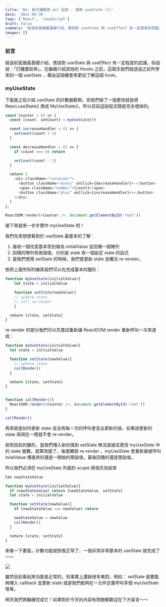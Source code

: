 ```yaml
---
title: 'Re: 新手讓網頁 act 起來 - 探索 useState (1)'
date: '2021-09-30'
tags: ['React', 'JavaScript']
draft: false
summary: '經過前面幾篇基礎介紹，應該對 useState 與 useEffect 有一定程度的認識，俗話說：「打鐵要趁熱」，在繼續介紹其他的 Hooks 之前，這兩天我們就透過之前所學來刻一個 useState ，藉由這個機會來更加了解這個 hook。'
images: []
---
```

### 前言
經過前面幾篇基礎介紹，應該對 useState 與 useEffect 有一定程度的認識，俗話說：「打鐵要趁熱」，在繼續介紹其他的 Hooks 之前，這兩天我們就透過之前所學來刻一個 useState ，藉由這個機會來更加了解這個 hook。

### myUseState
下面是之前介紹 useState 的計數器範例。但我們做了一個更改就是將 React.useState() 換成 MyUseState()，所以目前這段程式碼是完全壞掉的。
```javascript
const Counter = () => {
  const [count, setCount] = myUseState(0)

  const increaseHandler = () => {
    setCount(count + 1)
  }

  const decreaseHandler = () => {
    if (count === 0) return

    setCount(count - 1)
  }

  return (
    <div className="container">
      <button className="minus" onClick={decreaseHandler}>-</button>
      <span className="number">{count}</span>
      <button className="plus" onClick={increaseHandler}>+</button>
    </div>
  )
};

ReactDOM.render(<Counter />, document.getElementById('root'))
```
接下來就來一步步實作 myUseState 吧！

我們先來想想看對於 useState 最基本的了解：
1. 接收一個任意基本型別做為 initialValue 並回傳一個陣列
2. 回傳的陣列有兩個值，分別是 state 與一個設定 state 的函式
3. 當我們使用 setState 的時候，我們會更新 state 並觸法 re-render。

依照上面所知的線索我們可以先完成基本的雛形：

```javascript
function myUseState(initialValue){
    let state = initialValue

    function setState(newValue){
    // update state
    // call re-render
    }

  return [state, setState]
}
```
re-render 的部分我們可以先嘗試重新讓 ReactDOM.render 重新呼叫一次來達成：

```javascript
function myUseState(initialValue){
  let state = initialValue

  function setState(newValue){
    // update state
    callRender()
  }

  return [state, setState]
}


function callRender(){
  ReactDOM.render(<Counter />, document.getElementById('root'))
}

callRender()
```
再來就是如何更新 state 並且再每一次的呼叫會丟出更新的值。如果說更新的 state 與現在一樣就不會 re-render。

依照目前的雛形，當我們傳入新的值到 setState 無法直接去更改 myUseState 中的 state 變數。就算改變了，後面觸發 re-render ，myUseState 會重新被被呼叫 iniialValue 傳進來的還是一開始的預設值，最後回傳的還是預設值。

所以我們必須在 myUseState 外面的 scope 將值先存起來

```javascript
let newStateValue

function myUseState(initialValue){
  if (newStateValue) return [newStateValue, setState]
  let state = initialValue

  function setState(newValue){
    if (newStateValue === newValue) return

    newStateValue = newValue
    callRender()
  }

  return [state, setState]
}

```
來看一下畫面，計數功能就恢復正常了，一個非常非常基本的 useState 就完成了～～

![](https://i.imgur.com/URO3at0.gif)


雖然目前看起來功能是正常的，但事實上還缺很多東西，例如： setState 是要能夠傳入 callback 並更新 state 或是我們能夠在一元件定義呼叫多個 myUseState 等等。

明天我們將繼續完成它！如果對於今天的內容有問題都歡迎在下方留言～～
